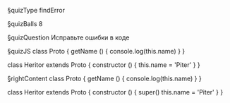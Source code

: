§quizType
findError

§quizBalls
8

§quizQuestion
Исправьте ошибки в коде



§quizJS
class Proto {
  getName () {
    console.log(this.name)
  }
}

class Heritor extends Proto {
  constructor () {
    this.name = 'Piter'
  }
}




§rightContent
class Proto {
  getName () {
    console.log(this.name)
  }
}

class Heritor extends Proto {
  constructor () {
    super()
    this.name = 'Piter'
  }
}
